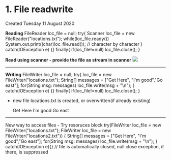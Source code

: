 # 1. File readwrite
Created Tuesday 11 August 2020

**Reading**
	FileReader loc_file = null;
	try{
		Scanner loc_file = new FileReader("locations.txt");
		while(loc_file.ready())
			System.out.print((char)loc_file.read()); // character by character
	}
	catch(IOException e)
	{}
	finally{
		if(loc_file!=null)
			loc_file.close();
	}

**Read using scanner - provide the file as stream in scanner**
![](./1._File_readwrite/pasted_image.png) 

*****

**Writing**
	FileWriter loc_file = null;
	try{
		loc_file = new FileWriter("locations.txt");
		String[] messages = ["Get Here", "I'm good","Go east"];
		for(String msg: messages)
			loc_file.write(msg + "\n");
	}
	catch(IOException e)
	{}
	finally{
		if(loc_file!=null)
			loc_file.close();
	}


* new file locations.txt is created, or overwritten(if already existing)

	Get Here
	I'm good
	Go east


*****

New way to access files - Try resoruces block
	try(FileWriter loc_file = new FileWriter("locations.txt");
		FileWriter loc_file = new FileWriter("locations2.txt"))
	{
		String[] messages = ["Get Here", "I'm good","Go east"];
		for(String msg: messages)
			loc_file.write(msg + "\n");
	}
	catch(IOException e){}
	// file is automatically closed, null close exception, if there, is suppressed

